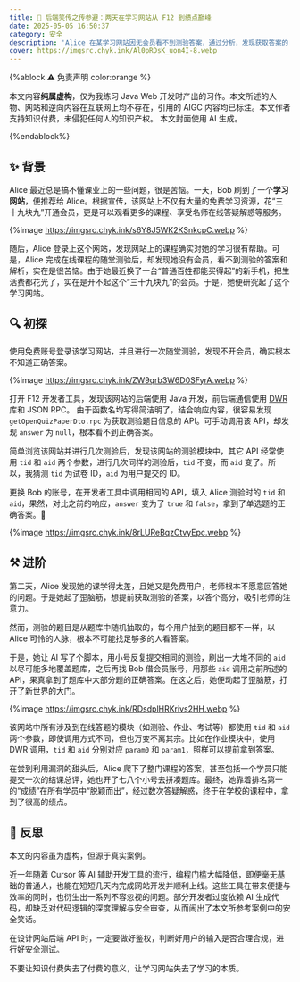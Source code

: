 ```yaml
---
title: 🧾 后端笑传之传参避：两天在学习网站从 F12 到绩点巅峰
date: 2025-05-05 16:50:37
category: 安全
description: 'Alice 在某学习网站因无会员看不到测验答案，通过分析，发现获取答案的 API 漏洞。她动了歪心思，借助脚本和他人会员账号爬取题库答案，最终取得 “优异成绩”。'
cover: https://imgsrc.chyk.ink/Al0pRDsK_uon4I-8.webp
---
```


{%ablock ⚠️ 免责声明 color:orange %}

本文内容**纯属虚构**，仅为我练习 Java Web 开发时产出的习作。本文所述的人物、网站和逆向内容在互联网上均不存在，引用的 AIGC 内容均已标注。本文作者支持知识付费，未侵犯任何人的知识产权。
本文封面使用 AI 生成。

{%endablock%}

## ✨ 背景

Alice 最近总是搞不懂课业上的一些问题，很是苦恼。一天，Bob 刷到了一个**学习网站**，便推荐给 Alice。根据宣传，该网站上不仅有大量的免费学习资源，花“三十九块九”开通会员，更是可以观看更多的课程、享受名师在线答疑解惑等服务。

{%image https://imgsrc.chyk.ink/s6Y8J5WK2KSnkcpC.webp %}

随后，Alice 登录上这个网站，发现网站上的课程确实对她的学习很有帮助。可是，Alice 完成在线课程的随堂测验后，却发现她没有会员，看不到测验的答案和解析，实在是很苦恼。由于她最近换了一台“普通百姓都能买得起”的新手机，把生活费都花光了，实在是开不起这个“三十九块九”的会员。于是，她便研究起了这个学习网站。

## 🔍 初探

使用免费账号登录该学习网站，并且进行一次随堂测验，发现不开会员，确实根本不知道正确答案。

{%image https://imgsrc.chyk.ink/ZW9qrb3W6D0SFyrA.webp %}

打开 F12 开发者工具，发现该网站的后端使用 Java 开发，前后端通信使用 [DWR](https://github.com/directwebremoting/dwr) 库和 JSON RPC。
由于函数名均写得简洁明了，结合响应内容，很容易发现 `getOpenQuizPaperDto.rpc` 为获取测验题目信息的 API。可手动调用该 API，却发现 `answer` 为 `null`，根本看不到正确答案。

简单浏览该网站并进行几次测验后，发现该网站的测验模块中，其它 API 经常使用 `tid` 和 `aid` 两个参数，进行几次同样的测验后，`tid` 不变，而 `aid` 变了。所以，我猜测 `tid` 为试卷 ID，`aid` 为用户提交的 ID。

更换 Bob 的账号，在开发者工具中调用相同的 API，填入 Alice 测验时的 `tid` 和 `aid`，果然，对比之前的响应，`answer` 变为了 `true` 和 `false`，拿到了单选题的正确答案。🎉

{%image https://imgsrc.chyk.ink/8rLUReBqzCtvyEpc.webp %}

## ⚒️ 进阶

第二天，Alice 发现她的课学得太差，且她又是免费用户，老师根本不愿意回答她的问题。于是她起了歪脑筋，想提前获取测验的答案，以答个高分，吸引老师的注意力。

然而，测验的题目是从题库中随机抽取的，每个用户抽到的题目都不一样，以 Alice 可怜的人脉，根本不可能找足够多的人看答案。

于是，她让 AI 写了个脚本，用小号反复提交相同的测验，刷出一大堆不同的 `aid` 以尽可能多地覆盖题库，之后再找 Bob 借会员账号，用那些 `aid` 调用之前所述的 API，果真拿到了题库中大部分题的正确答案。在这之后，她便动起了歪脑筋，打开了新世界的大门。

{%image https://imgsrc.chyk.ink/RDsdplHRKrivs2HH.webp %}

该网站中所有涉及到在线答题的模块（如测验、作业、考试等）都使用 `tid` 和 `aid` 两个参数，即使调用方式不同，但也万变不离其宗。比如在作业模块中，使用 DWR 调用，`tid` 和 `aid` 分别对应 `param0` 和 `param1`，照样可以提前拿到答案。

在尝到利用漏洞的甜头后，Alice 爬下了整门课程的答案，甚至包括一个学员只能提交一次的结课总评，她也开了七八个小号去拼凑题库。最终，她靠着排名第一的“成绩”在所有学员中“脱颖而出”，经过数次答疑解惑，终于在学校的课程中，拿到了很高的绩点。

## 🤔 反思

本文的内容虽为虚构，但源于真实案例。

近一年随着 Cursor 等 AI 辅助开发工具的流行，编程门槛大幅降低，即便毫无基础的普通人，也能在短短几天内完成网站开发并顺利上线。这些工具在带来便捷与效率的同时，也衍生出一系列不容忽视的问题。部分开发者过度依赖 AI 生成代码，却缺乏对代码逻辑的深度理解与安全审查，从而闹出了本文所参考案例中的安全笑话。

在设计网站后端 API 时，一定要做好鉴权，判断好用户的输入是否合理合规，进行好安全测试。

不要让知识付费失去了付费的意义，让学习网站失去了学习的本质。
